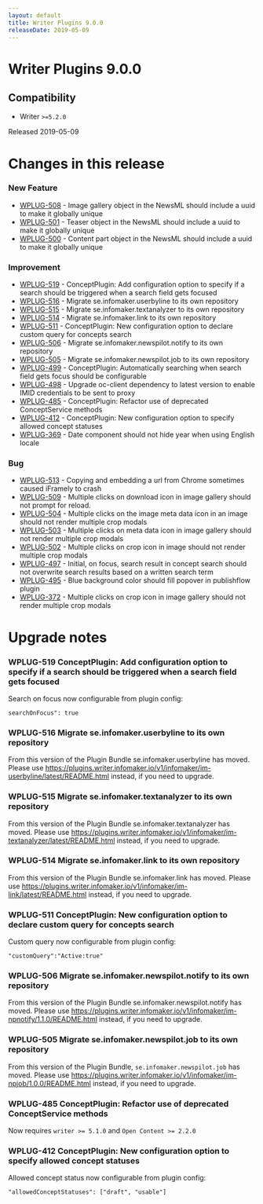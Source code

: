 ```yaml
---
layout: default
title: Writer Plugins 9.0.0
releaseDate: 2019-05-09
---
```

<div class="jumbotron">
    <h1>Writer Plugins 9.0.0</h1>    
    <h2>Compatibility</h2>
    <ul>
        <li>Writer <code>>=5.2.0</code></li>
    </ul>
</div>

Released 2019-05-09

 

# Changes in this release  


### New Feature 

 * [WPLUG-508](https://jira.infomaker.se/browse/WPLUG-508) - Image gallery object in the NewsML should include a uuid to make it globally unique 
 * [WPLUG-501](https://jira.infomaker.se/browse/WPLUG-501) - Teaser object in the NewsML should include a uuid to make it globally unique 
 * [WPLUG-500](https://jira.infomaker.se/browse/WPLUG-500) - Content part object in the NewsML should include a uuid to make it globally unique 


### Improvement 

 * [WPLUG-519](https://jira.infomaker.se/browse/WPLUG-519) - ConceptPlugin: Add configuration option to specify if a search should be triggered when a search field gets focused 
 * [WPLUG-516](https://jira.infomaker.se/browse/WPLUG-516) - Migrate se.infomaker.userbyline to its own repository 
 * [WPLUG-515](https://jira.infomaker.se/browse/WPLUG-515) - Migrate se.infomaker.textanalyzer to its own repository 
 * [WPLUG-514](https://jira.infomaker.se/browse/WPLUG-514) - Migrate se.infomaker.link to its own repository 
 * [WPLUG-511](https://jira.infomaker.se/browse/WPLUG-511) - ConceptPlugin: New configuration option to declare custom query for concepts search 
 * [WPLUG-506](https://jira.infomaker.se/browse/WPLUG-506) - Migrate se.infomaker.newspilot.notify to its own repository 
 * [WPLUG-505](https://jira.infomaker.se/browse/WPLUG-505) - Migrate se.infomaker.newspilot.job to its own repository 
 * [WPLUG-499](https://jira.infomaker.se/browse/WPLUG-499) - ConceptPlugin: Automatically searching when search field gets focus should be configurable 
 * [WPLUG-498](https://jira.infomaker.se/browse/WPLUG-498) - Upgrade oc-client dependency to latest version to enable IMID credentials to be sent to proxy 
 * [WPLUG-485](https://jira.infomaker.se/browse/WPLUG-485) - ConceptPlugin: Refactor use of deprecated ConceptService methods 
 * [WPLUG-412](https://jira.infomaker.se/browse/WPLUG-412) - ConceptPlugin: New configuration option to specify allowed concept statuses 
 * [WPLUG-369](https://jira.infomaker.se/browse/WPLUG-369) - Date component should not hide year when using English locale 


### Bug 

 * [WPLUG-513](https://jira.infomaker.se/browse/WPLUG-513) - Copying and embedding a url from Chrome sometimes caused iFramely to crash 
 * [WPLUG-509](https://jira.infomaker.se/browse/WPLUG-509) - Multiple clicks on download icon in image gallery should not prompt for reload. 
 * [WPLUG-504](https://jira.infomaker.se/browse/WPLUG-504) - Multiple clicks on the image meta data icon in an image should not render multiple crop modals 
 * [WPLUG-503](https://jira.infomaker.se/browse/WPLUG-503) - Multiple clicks on meta data icon in image gallery should not render multiple crop modals 
 * [WPLUG-502](https://jira.infomaker.se/browse/WPLUG-502) - Multiple clicks on crop icon in image should not render multiple crop modals 
 * [WPLUG-497](https://jira.infomaker.se/browse/WPLUG-497) - Initial, on focus, search result in concept search should not overwrite search results based on a written search term 
 * [WPLUG-495](https://jira.infomaker.se/browse/WPLUG-495) - Blue background color should fill popover in publishflow plugin 
 * [WPLUG-372](https://jira.infomaker.se/browse/WPLUG-372) - Multiple clicks on crop icon in image gallery should not render multiple crop modals 




# Upgrade notes  
             
### WPLUG-519 ConceptPlugin: Add configuration option to specify if a search should be triggered when a search field gets focused 
Search on focus now configurable from plugin config:

```
searchOnFocus": true
```    
### WPLUG-516 Migrate se.infomaker.userbyline to its own repository 
From this version of the Plugin Bundle se.infomaker.userbyline has moved. Please use https://plugins.writer.infomaker.io/v1/infomaker/im-userbyline/latest/README.html instead, if you need to upgrade.    
### WPLUG-515 Migrate se.infomaker.textanalyzer to its own repository 
From this version of the Plugin Bundle se.infomaker.textanalyzer has moved. Please use https://plugins.writer.infomaker.io/v1/infomaker/im-textanalyzer/latest/README.html instead, if you need to upgrade.    
### WPLUG-514 Migrate se.infomaker.link to its own repository 
From this version of the Plugin Bundle se.infomaker.link has moved. Please use https://plugins.writer.infomaker.io/v1/infomaker/im-link/latest/README.html instead, if you need to upgrade.    
### WPLUG-511 ConceptPlugin: New configuration option to declare custom query for concepts search 
Custom query now configurable from plugin config:

```
"customQuery":"Active:true"
```    
### WPLUG-506 Migrate se.infomaker.newspilot.notify to its own repository 
From this version of the Plugin Bundle se.infomaker.newspilot.notify has moved. Please use https://plugins.writer.infomaker.io/v1/infomaker/im-npnotify/1.1.0/README.html instead, if you need to upgrade.    
### WPLUG-505 Migrate se.infomaker.newspilot.job to its own repository 
From this version of the Plugin Bundle, `se.infomaker.newspilot.job` has moved. Please use https://plugins.writer.infomaker.io/v1/infomaker/im-npjob/1.0.0/README.html instead, if you need to upgrade.        
### WPLUG-485 ConceptPlugin: Refactor use of deprecated ConceptService methods 
Now requires `writer >= 5.1.0` and `Open Content >= 2.2.0`    
### WPLUG-412 ConceptPlugin: New configuration option to specify allowed concept statuses 
Allowed concept status now configurable from plugin config:

```
"allowedConceptStatuses": ["draft", "usable"]
```                        

